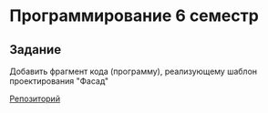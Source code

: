 # Программирование 6 семестр

## Задание 

Добавить фрагмент кода (программу), реализующему шаблон проектирования "Фасад"

[Репозиторий](https://github.com/herzenuni/design-patterns/tree/master/structural)